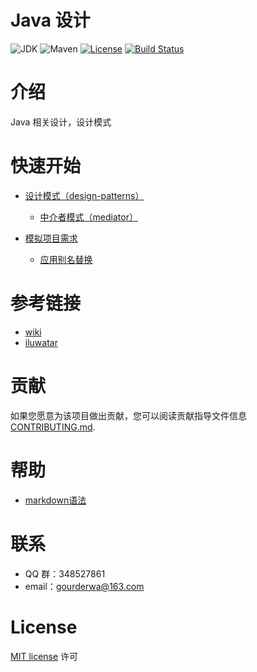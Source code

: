 
# Java 设计

![JDK](https://img.shields.io/badge/JDK-1.8-brightgreen.svg?style=flat-square)
![Maven](https://img.shields.io/badge/Maven-3.0-brightgreen.svg?style=flat-square)
[![License](https://img.shields.io/github/license/mashape/apistatus.svg?style=flat-square)](https://en.wikipedia.org/wiki/MIT_License)
[![Build Status](https://travis-ci.org/GourdErwa/java-design.svg?branch=master)](https://travis-ci.org/GourdErwa/java-design)

# 介绍
Java 相关设计，设计模式

# 快速开始

* [设计模式（design-patterns）](https://github.com/GourdErwa/java-design/tree/master/design-patterns)
    * [中介者模式（mediator）](https://github.com/GourdErwa/java-design/tree/master/design-patterns/mediator)


* [模拟项目需求](https://github.com/GourdErwa/java-design/tree/master/analog-demand)
    * [应用别名替换](https://github.com/GourdErwa/java-design/tree/master/analog-demand/alias-replacement)


# 参考链接

* [wiki](https://en.wikipedia.org/wiki/Design_pattern)
* [iluwatar](https://github.com/iluwatar/java-design-patterns)

# 贡献

如果您愿意为该项目做出贡献，您可以阅读贡献指导文件信息 [CONTRIBUTING.md](CONTRIBUTING.md).

# 帮助

* [markdown语法](https://guides.github.com/features/mastering-markdown/)

# 联系

* QQ 群：348527861
* email：gourderwa@163.com

# License

[MIT license](https://en.wikipedia.org/wiki/MIT_License) 许可

